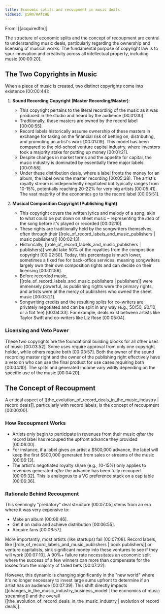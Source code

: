 ```yaml
---
title: Economic splits and recoupment in music deals
videoId: p5Wm7HAfzHE
---
```


From: [[acquiredfm]] <br/> 

The structure of economic splits and the concept of recoupment are central to understanding music deals, particularly regarding the ownership and licensing of musical works. The fundamental purpose of copyright law is to spur innovation and creativity across all intellectual property, including music <a class="yt-timestamp" data-t="00:00:20">[00:00:20]</a>.

## The Two Copyrights in Music

When a piece of music is created, two distinct copyrights come into existence <a class="yt-timestamp" data-t="00:00:44">[00:00:44]</a>:

1.  **Sound Recording Copyright (Master Recording/Master)**:
    *   This copyright pertains to the literal recording of the music as it was produced in the studio and heard by the audience <a class="yt-timestamp" data-t="00:01:00">[00:01:00]</a>.
    *   Traditionally, these masters are owned by the record label <a class="yt-timestamp" data-t="00:00:55">[00:00:55]</a>.
    *   Record labels historically assume ownership of these masters in exchange for taking on the financial risk of betting on, distributing, and promoting an artist's work <a class="yt-timestamp" data-t="00:01:09">[00:01:09]</a>. This model has been compared to the old-school venture capital industry, where investors took a majority stake for putting up money <a class="yt-timestamp" data-t="00:01:21">[00:01:21]</a>.
    *   Despite changes in market terms and the appetite for capital, the music industry is dominated by essentially three major labels <a class="yt-timestamp" data-t="00:01:58">[00:01:58]</a>.
    *   Under these distribution deals, where a label fronts the money for an album, the label owns the master recording <a class="yt-timestamp" data-t="00:05:38">[00:05:38]</a>. The artist's royalty stream is independently negotiated but typically ranges from 10-15%, potentially reaching 20-22% for very big artists <a class="yt-timestamp" data-t="00:05:41">[00:05:41]</a>. The vast majority of the economics go to the record label <a class="yt-timestamp" data-t="00:05:51">[00:05:51]</a>.

2.  **Musical Composition Copyright (Publishing Right)**:
    *   This copyright covers the written lyrics and melody of a song, akin to what could be put down on sheet music – representing the *idea* of the song before it's played or recorded <a class="yt-timestamp" data-t="00:02:10">[00:02:10]</a>.
    *   These rights are traditionally held by the songwriters themselves, often through their [[role_of_record_labels_and_music_publishers | music publishers]] <a class="yt-timestamp" data-t="00:02:13">[00:02:13]</a>.
    *   Historically, [[role_of_record_labels_and_music_publishers | publishers]] would take 50% of the royalties from the composition copyright <a class="yt-timestamp" data-t="00:02:50">[00:02:50]</a>. Today, this percentage is much lower, sometimes a fixed fee for back-office services, meaning songwriters largely own their own composition rights and can decide on their licensing <a class="yt-timestamp" data-t="00:02:56">[00:02:56]</a>.
    *   Before recorded music, [[role_of_record_labels_and_music_publishers | publishers]] were immensely powerful, as publishing rights were the primary rights, and artists were at the mercy of publishers who owned the sheet music <a class="yt-timestamp" data-t="00:03:21">[00:03:21]</a>.
    *   Songwriting credits and the resulting splits for co-writers are privately negotiated and can be split in any way (e.g., 50/50, 90/10, or a flat fee) <a class="yt-timestamp" data-t="00:04:33">[00:04:33]</a>. For example, deals exist between artists like Taylor Swift and co-writers like Liz Rose <a class="yt-timestamp" data-t="00:05:04">[00:05:04]</a>.

### Licensing and Veto Power

These two copyrights are the foundational building blocks for all other uses of music <a class="yt-timestamp" data-t="00:03:52">[00:03:52]</a>. Some uses require approval from only one copyright holder, while others require both <a class="yt-timestamp" data-t="00:03:57">[00:03:57]</a>. Both the owner of the sound recording master right and the owner of the publishing right effectively have a veto on who can use the final product for use cases requiring both <a class="yt-timestamp" data-t="00:04:10">[00:04:10]</a>. The splits and generated income vary wildly depending on the specific use of the music <a class="yt-timestamp" data-t="00:04:20">[00:04:20]</a>.

## The Concept of Recoupment

A critical aspect of [[the_evolution_of_record_deals_in_the_music_industry | record deals]], particularly with record labels, is the concept of recoupment <a class="yt-timestamp" data-t="00:06:00">[00:06:00]</a>.

### How Recoupment Works

*   Artists only begin to participate in revenues from their music *after* the record label has recouped the upfront advance they provided <a class="yt-timestamp" data-t="00:06:00">[00:06:00]</a>.
*   For instance, if a label gives an artist a $500,000 advance, the label will keep the first $500,000 generated from sales or streams of the music <a class="yt-timestamp" data-t="00:06:13">[00:06:13]</a>.
*   The artist's negotiated royalty share (e.g., 10-15%) only applies to revenues generated *after* the advance has been fully recouped <a class="yt-timestamp" data-t="00:06:32">[00:06:32]</a>. This is analogous to a VC preference stack on a cap table <a class="yt-timestamp" data-t="00:06:36">[00:06:36]</a>.

### Rationale Behind Recoupment

This seemingly "predatory" deal structure <a class="yt-timestamp" data-t="00:07:05">[00:07:05]</a> stems from an era where it was very expensive to:
*   Make an album <a class="yt-timestamp" data-t="00:06:46">[00:06:46]</a>.
*   Get it on radio and achieve distribution <a class="yt-timestamp" data-t="00:06:55">[00:06:55]</a>.
*   Acquire fans <a class="yt-timestamp" data-t="00:06:57">[00:06:57]</a>.

More importantly, most artists (like startups) fail <a class="yt-timestamp" data-t="00:07:08">[00:07:08]</a>. Record labels, like [[role_of_record_labels_and_music_publishers | book publishers]] or venture capitalists, sink significant money into these ventures to see if they will work <a class="yt-timestamp" data-t="00:07:10">[00:07:10]</a>. A 90%+ failure rate necessitates an economic split where the success of a few winners can more than compensate for the losses from the majority of failed bets <a class="yt-timestamp" data-t="00:07:22">[00:07:22]</a>.

However, this dynamic is changing significantly in the "new world" where it's no longer necessary to invest large sums upfront to determine if an artist has an audience <a class="yt-timestamp" data-t="00:07:39">[00:07:39]</a>. This shift directly impacts [[changes_in_the_music_industry_business_model | the economics of music streaming]] and the overall [[the_evolution_of_record_deals_in_the_music_industry | evolution of record deals]].